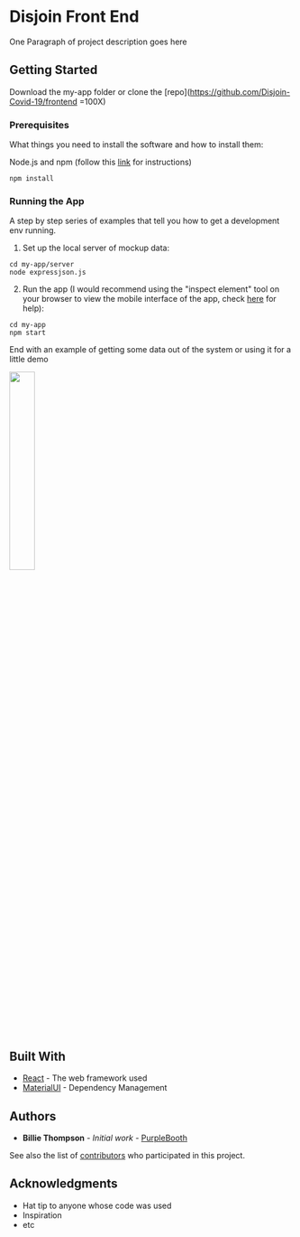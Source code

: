 # Disjoin Front End

One Paragraph of project description goes here

## Getting Started

Download the my-app folder or clone the [repo](https://github.com/Disjoin-Covid-19/frontend =100X)

### Prerequisites

What things you need to install the software and how to install them:

Node.js and npm (follow this [link](https://www.npmjs.com/get-npm) for instructions)

```
npm install
```

### Running the App

A step by step series of examples that tell you how to get a development env running.

1. Set up the local server of mockup data:

```
cd my-app/server 
node expressjson.js 
```

2. Run the app (I would recommend using the "inspect element" tool on your browser to view the mobile interface of the app, check [here](https://www.sitepoint.com/how-to-simulate-mobile-devices-with-device-mode-in-chrome/) for help):

```
cd my-app
npm start
```

End with an example of getting some data out of the system or using it for a little demo

<div style="align: center">
<img src="https://github.com/Disjoin-Covid-19/frontend/blob/master/screenshots/Screen%20Shot%202020-06-19%20at%209.09.47%20PM.png" style="width: 30%">
</div>

## Built With

* [React](http://www.dropwizard.io/1.0.2/docs/) - The web framework used
* [MaterialUI](https://maven.apache.org/) - Dependency Management

## Authors

* **Billie Thompson** - *Initial work* - [PurpleBooth](https://github.com/PurpleBooth)

See also the list of [contributors](https://github.com/your/project/contributors) who participated in this project.

## Acknowledgments

* Hat tip to anyone whose code was used
* Inspiration
* etc
